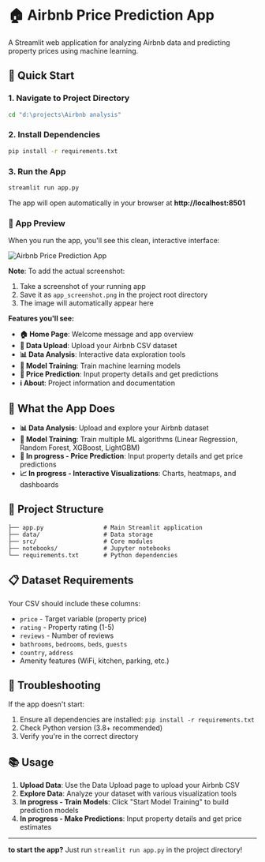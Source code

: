 # 🏠 Airbnb Price Prediction App

A Streamlit web application for analyzing Airbnb data and predicting property prices using machine learning.

## 🚀 Quick Start

### 1. Navigate to Project Directory

```bash
cd "d:\projects\Airbnb analysis"
```

### 2. Install Dependencies

```bash
pip install -r requirements.txt
```

### 3. Run the App

```bash
streamlit run app.py
```

The app will open automatically in your browser at **http://localhost:8501**

### 📸 App Preview

When you run the app, you'll see this clean, interactive interface:

![Airbnb Price Prediction App](<screenshot(187).png>)

**Note**: To add the actual screenshot:

1. Take a screenshot of your running app
2. Save it as `app_screenshot.png` in the project root directory
3. The image will automatically appear here

**Features you'll see:**

- **🏠 Home Page**: Welcome message and app overview
- **📁 Data Upload**: Upload your Airbnb CSV dataset
- **📊 Data Analysis**: Interactive data exploration tools
- **🤖 Model Training**: Train machine learning models
- **🎯 Price Prediction**: Input property details and get predictions
- **ℹ️ About**: Project information and documentation

## 📱 What the App Does

- **📊 Data Analysis**: Upload and explore your Airbnb dataset
- **🤖 Model Training**: Train multiple ML algorithms (Linear Regression, Random Forest, XGBoost, LightGBM)
- **🎯 In progress - Price Prediction**: Input property details and get price predictions
- **📈 In progress - Interactive Visualizations**: Charts, heatmaps, and dashboards

## 📁 Project Structure

```
├── app.py                 # Main Streamlit application
├── data/                  # Data storage
├── src/                   # Core modules
├── notebooks/             # Jupyter notebooks
└── requirements.txt       # Python dependencies
```

## 📋 Dataset Requirements

Your CSV should include these columns:

- `price` - Target variable (property price)
- `rating` - Property rating (1-5)
- `reviews` - Number of reviews
- `bathrooms`, `bedrooms`, `beds`, `guests`
- `country`, `address`
- Amenity features (WiFi, kitchen, parking, etc.)

## 🔧 Troubleshooting

If the app doesn't start:

1. Ensure all dependencies are installed: `pip install -r requirements.txt`
2. Check Python version (3.8+ recommended)
3. Verify you're in the correct directory

## 📚 Usage

1. **Upload Data**: Use the Data Upload page to upload your Airbnb CSV
2. **Explore Data**: Analyze your dataset with various visualization tools
3. **In progress - Train Models**: Click "Start Model Training" to build prediction models
4. **In progress - Make Predictions**: Input property details and get price estimates

---

**to start the app?** Just run `streamlit run app.py` in the project directory!

